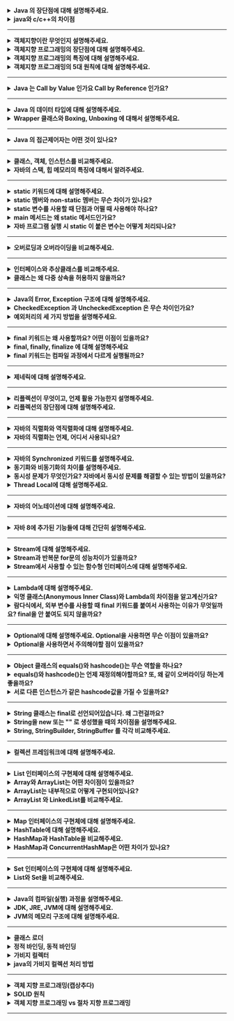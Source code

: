 <details>
  <summary><b>Java 의 장단점에 대해 설명해주세요.</b></summary>

### 답변
- 장점
  - 운영체제에 독립적이다. 
    - JVM에서 동작하기 때문에, 특정 운영체제에 종속되지 않는다.
  - 객체지향 언어이다. 
    - 객체지향적으로 프로그래밍 하기 위해 여러 언어적 지원을 하고있다. (캡슐화, 상속, 추상화, 다형성)
    - 객체지향 패러다임의 특성상 비교적 이해하고 배우기 쉽다.
- 단점
  - 비교적 속도가 느리다. 
    - 자바는 한 번의 컴파일링으로 실행 가능한 기계어가 만들어지지 않고 JVM에 의해 기계어로 번역되고 실행하는 과정을 거치기 때문에 C나 C++의 컴파일 단계에서 만들어지는 완전한 기계어보다는 속도가 느리다. 
    - 그러나 하드웨어의 성능 향상과 바이트 코드를 기계어로 변환해주는 JIT 컴파일러 같은 기술 적용으로 JVM의 기능이 향상되어 속도의 격차가 많이 줄어들었다.

</details>
<details>
  <summary><b>java와 c/c++의 차이점</b></summary>

### 답변
- java와 c/c++의 가장 큰 차이점은 실행 환경이다. 
- java에서의 개발: 컴파일 혹은 컴파일 + jar압축 
  - 자바는 링크 과정이 없이 컴파일러가 바로 바이트 코드를 생성 
- c/c++에서의 개발: 컴파일 + 링크

</details>

---
<details>
  <summary><b>객체지향이란 무엇인지 설명해주세요.</b></summary>

### 답변
- 객체
  - 현실 세계의 실체 및 개념을 반영하는 상태와 행위를 정의한 데이터의 집합
- 객체지향 프로그래밍
  - 실세상의 물체를 객체로 표현하고, 이들 사이의 관계, 상호 작용을 프로그램으로 나타낸다.
  - 객체를 추출하고 객체들의 관계를 결정하고 이들의 상호 작용에 필요한 함수(메서드)와 변수(필드)를 설계 및 구현하다.
  - 각자의 역할을 지닌 객체들끼리 서로 메시지를 주고받으며 동작할 수 있도록 프로그래밍하는 것
  - 프로그래밍에서 필요한 데이터를 추상화시켜 상태와 행위를 가진 객체를 만들고 그 객체들 간의 유기적인 상호작용을 통해 로직을 구성하는 프로그래밍 방법

- 절차지향 프로그래밍 <-> 객체지향 프로그래밍
  - 실행하고자 하는 절차를 정하고 이 절차대로 프로그래밍하는 방법 
  - 목적을 달성하기 위한 일의 흐름에 중점을 둔다.

</details>

<details>
  <summary><b>객체지향 프로그래밍의 장단점에 대해 설명해주세요.</b></summary>

### 답변
- 객체지향 프로그래밍
  - 프로그래밍에서 필요한 데이터를 추상화시켜 상태와 행위를 가진 객체를 만들고 그 객체들 간의 유기적인 상호작용을 통해 로직을 구성하는 프로그래밍 방법
- 장점
  - 코드 재사용 용이 
  - 유지보수 용이 
  - 대형 프로젝트에 적합
- 단점
  - 처리 속도 느림 
  - 설계가 어려움

</details>

<details>
  <summary><b>객체지향 프로그래밍의 특징에 대해 설명해주세요.</b></summary>

### 답변
- 캡상추다
- 캡슐화 
  - 클래스 안에 서로 연관있는 속성과 기능들을 하나의 캡슐로 만들어 데이터를 외부로부터 보호하는 것 
  - 목적 
    - 데이터 보호: 외부로부터 클래스에 정의된 속성과 기능들을 보호 
    - 데이터 은닉: 내부의 동작을 감추고 외부에는 필요한 부분만 노출 (각 객체 고유의 독립성과 책임 영역을 안전하게 지킬 수 있다.)
  - 접근제어자와 getter/setter 를 통해 구현
- 상속 
  - 기존의 클래스를 재활용하여 새로운 클래스를 작성하는 자바의 문법요소 
  - 코드의 재사용을 통해 반복적인 코드를 최소화하고 공유하는 속성과 기능에 간편하게 접근할 수 있다. 
  - 상속과 구현 
    - 상속: 상위 클래스의 속성과 기능들을 하위 클래스에서 그대로 받아 사용하거나 오버라이딩을 통해 선택적으로 재정의해서 사용 
    - 구현: 반드시 인터페이스에 정의된 추상 메서드의 내용이 하위 클래스에서 정의
- 추상화 
  - 객체의 공통적인 속성과 기능을 추출하여 정의하는 것 
  - 구체적인 사물들의 공통적인 특징을 파악해서 이를 하나의 개념(집합)으로 다루는 것
  - 추상클래스와 인테페이스로 구현
- 다형성
  - 객체의 속성이나 기능이 상황에 따라 여러 가지 형태를 가질 수 있는 성질 
  - 서로 다른 클래스의 객체가 같은 메시지를 받았을 때 각자의 방식으로 동작하는 능력
  - 메서드 오버라이딩과 오버로딩을 통해 구현 
  - 가능한 것 예시 
    - 여러 종류의 객체를 배열로 다룰 수 있다.
    - 하나의 타입만으로 여러 가지 타입의 객체를 참조할 수 있다.

</details>

<details>
  <summary><b>객체지향 프로그래밍의 5대 원칙에 대해 설명해주세요.</b></summary>

### 답변
- "SOLID" 원칙

- S: 단일 책임 원칙(SRP, Single Responsibility Principle)
  - 객체는 단 하나의 책임만 가져야 한다. 
- O: 개방-폐쇄 원칙(OCP, Open Closed Principle)
  - 기존의 코드를 변경하지 않으면서 기능을 추가할 수 있도록 설계가 되어야 한다. 
- L: 리스코프 치환 원칙(LSP, Liskov Substitution Principle)
  - 일반화 관계에 대한 이야기며, 자식 클래스는 최소한 자신의 부모 클래스에서 가능한 행위는 수행할 수 있어야 한다. 
- I: 인터페이스 분리 원칙(ISP, Interface Segregation Principle)
  - 인터페이스를 클라이언트에 특화되도록 분리시키라는 설계 원칙이다. 
- D: 의존 역전 원칙(DIP, Dependency Inversion Principle)
  - 의존 관계를 맺을 때 변화하기 쉬운 것 또는 자주 변화하는 것보다는 변화하기 어려운 것, 거의 변화가 없는 것에 의존하라는 것이다.

</details>

---
<details>
  <summary><b>Java 는 Call by Value 인가요 Call by Reference 인가요?</b></summary>

### 답변
- 자바는 Call by Value 를 따릅니다. 기본 자료형의 경우 `해당 값이 복사`되어 전달되고, 참조 자료형의 경우 `힙 메모리의 참조값이 복사`되어 전달됩니다.

- 자바에서 파라미터는 항상 `값`으로 전달됩니다. (파라미터의 복사본이 메서드에 전달)
- `기본 자료형`의 경우 `값의 복사본`이 전달됩니다.
- `참조 자료형`의 경우 힙 메모리의 `주소값이 복사`되어 전달됩니다.
  - 아래 예시의 경우 User 의 메모리가 복사되어 전달된다. b 의 경우 새로운 주소를 할당하는데 메서드가 종료되면 원본 b 에는 반영되지 않는다.
  ```java
  class User {
      public int age;
  
      public User(int age) {
          this.age = age;
      }
  }
  
  public class ReferenceTypeTest {
  
      void test() {
          User a = new User(10);
          User b = new User(20);
  			  
          System.out.println(a); // age: 10
          System.out.println(b); // age: 20
          modify(a, b);
  
          System.out.println(a); // age: 11 
          System.out.println(b); // age: 20
      }
  
      private void modify(User a, User b) {
          a.age++;
  
          b = new User(30);
          b.age++;
      }
  }
  ```
  
</details>

---
<details>
  <summary><b>Java 의 데이터 타입에 대해 설명해주세요.</b></summary>

### 답변
- 자바의 데이터 타입은 기본 데이터 타입과 참조 타입으로 나뉩니다. 
- 기본 데이터 타입으로는 byte, short, int, long, float, double, boolean, char 가 있으며 Stack 영역에 저장됩니다. 
- 참조 타입은 기본형은 제외한 모든 타입이며 Heap 영역에 저장됩니다.

- `기본 데이터 타입(Primitive Data Type)`
  - 정수형 : byte, short, int, long
  - 실수형 : float, double
  - 논리형 : boolean(ture/false)
  - 문자형 : char
  - 기본 타입의 크기가 작고 고정적이기 때문에 메모리의 Stack 영역에 저장된다.

- `참조 타입(Reference Data Type)`
  - 참조 타입 종류: class, array, interface, Enumeration
  - 기본형을 제외하고는 모두 참조형
  - new 키워드를 이용하여 객체를 생성하여 데이터가 생성된 주소를 참조하는 타입이다.
  - String, StringBuffer, List, 개인이 만든 클래스 등
  - String과 배열은 참조 타입과 달리 new 없이 생성이 가능하지만 기본 타입이 아닌 참조 타입이다.
  - 참조 타입의 데이터의 크기가 가변적, 동적이기 때문에 동적으로 관리되는 Heap 영역에 저장된다.
  - 더 이상 참조하는 변수가 없을 때 가비지 컬렉션에 의해 파괴된다.
  - 참조 타입은 값이 저장된 곳의 주소를 저장하는 공간으로 객체의 주소를 저장한다. (Call-By-Value)
</details>

<details>
  <summary><b>Wrapper 클래스와 Boxing, Unboxing 에 대해서 설명해주세요.</b></summary>

### 답변
- 기본 타입의 데이터를 Wrapper 클래스의 값으로 변환하면 Boxing, 반대의 경우를 Unboxing이라고 합니다. 
- 프로그램에 따라 기본 타입의 데이터를 객체로 취급해야 하는 경우가 있다. 
- 예를 들어, 메소드의 인수로 객체 타입만이 요구되면 기본 타입의 데이터를 그대로 사용할 수는 없다. 
- 이때 기본 타입의 데이터를 먼저 객체로 변환한 후 작업을 수행해야 한다.

- Wrapper Class
  - 프로그램에 따라 기본 데이터 타입을 객체로 취급해야 하는 경우, 기본 타입들의 데이터를 객체로 포장한 클래스
  - java.lang 패키지에 존재

| 기본 타입     | 래퍼 클래스      |
|-----------|-------------|
| `byte`    | `Byte`      |
| `short`   | `Short`     |
| `int`     | `Integer`   |
| `long`    | `Long`      |
| `float`   | `Float`     |
| `double`  | `Double`    |
| `char`    | `Character` |
| `boolean` | `Boolean`   |

### 박싱(Boxing), 언박싱(Unboxing)
- Boxing
  - 기본 타입의 데이터를 Wapper 클래스의 인스턴스로 변환하는 과정
- Unboxing
  - Wrapper 클래스의 인스턴스에 저장된 값을 기본 타입의 데이터로 꺼내는 과정

### 오토 박싱(AutoBoxing)과 오토 언박싱(AutoUnBoxing)
- JDK 1.5부터는 박싱과 언박싱이 필요한 상황에서 자바 컴파일러가 이를 자동으로 처리해 준다. 
- 이렇게 자동화된 박싱과 언박싱을 오토 박싱(AutoBoxing)과 오토 언박싱(AutoUnBoxing)이라고 부른다.

```java
Integer num = new Integer(17); // 박싱
int n = num.intValue();        // 언박싱
System.out.println(n); // 출력 값: 17


Character ch = 'X'; // Character ch = new Character('X'); : 오토박싱
char c = ch;        // char c = ch.charValue();           : 오토언박싱
System.out.println(c); // 출력 값: X
```
- 오토 박싱을 이용하면 new 키워드를 사용하지 않고도 자동으로 Character 인스턴스를 생성할 수 있다. 
- 반대로 charValue() 메소드를 사용하지 않고도, 오토 언박싱을 이용하여 인스턴스에 저장된 값을 바로 참조할 수 있다.

</details>

---
<details>
  <summary><b>Java 의 접근제어자는 어떤 것이 있나요?</b></summary>

### 답변
- 제약 없이 접근 가능한 `public`
- 동일 패키지 또는 상속 관계에서 접근 가능한 `protected`
- 동일 패키지에서만 접근 가능한 `package-private`
- 선언한 객체에서만 사용 가능한 `private` 이 있습니다.

- 종류

| 접근 제어자	           | 설명                             |
|-------------------|--------------------------------|
| `public`          | `해당 객체를 사용하는 프로그램 어디에서나 접근 가능` |
| `protect`         | `동일 패키지 또는 상속 관계의 객체에서 접근 가능`  |
| `package-private` | `동일 패키지에서 접근 가능`               |
| `private`         | `해당 객체에서만 사용 가능`               |

</details>

---
<details>
  <summary><b>클래스, 객체, 인스턴스를 비교해주세요.</b></summary>

### 답변
- 클래스는 객체를 만들어 내기 위한 틀로서 객체가 가질 수 있는 속성과 메서드를 정의하며, 이를 실체화한 것이 객체입니다. 인스턴스는 객체의 구체적인 사례입니다.
- 클래스 = 붕어빵 틀
- 객체 = 붕어빵

- 클래스(Class)
  - 객체를 만들어 내기 위한 설계도 혹은 틀
  - 연관되어 있는 변수와 메서드의 집합
- 객체(Object)
  - 소프트웨어 세계에 구현할 대상
  - 클래스에 선언된 모양 그대로 생성된 실체
  - '클래스의 인스턴스(instance)' 라고도 부른다.
  - 하나의 클래스에서 new 키워드를 사용해 만든 것이 객체
- 인스턴스(Instance)
  - 설계도를 바탕으로 소프트웨어 세계에 구현된 구체적인 실체
    - 즉, 객체를 소프트웨어에 실체화 하면 그것을 '인스턴스'라고 부른다.
    - 실체화된 인스턴스는 메모리에 할당된다.
```java
// 클래스 정의
class Car {
    String color;
    String model;

    void drive() {
        System.out.println("The car is driving.");
    }
}

// 객체 생성
Car myCar = new Car(); // 이 부분이 바로 'new' 키워드를 사용하여 Car 클래스의 객체를 생성
myCar.color = "red";
myCar.model = "SUV";
myCar.drive();
```
- Car는 클래스이다.
  - 이는 자동차가 가지는 색상과 모델 같은 속성, 그리고 drive라는 동작을 정의하는 "설계도" 역할을 합니다.
- myCar는 Car 클래스의 객체이며, Car 클래스의 인스턴스입니다. 
  - new Car()를 통해 실제 메모리에 생성된 "구체적인 실체"입니다. 
- 즉, Car라는 클래스를 사용하여 myCar라는 객체를 생성했으며, myCar는 Car 클래스의 인스턴스라고 할 수 있습니다.


</details>

<details>
  <summary><b>자바의 스택, 힙 메모리의 특징에 대해서 알려주세요.</b></summary>

### 답변
- new 키워드를 사용해 객체를 생성하면 해당 객체는 메모리의 힙(Heap) 영역에 저장된다.
- 자바에서는 메모리가 크게 스택(Stack)과 힙(Heap)으로 나뉩니다.

- 스택 메모리
  - 지역 변수, 메서드 호출 시 사용하는 메모리가 저장
  - 메서드 실행이 끝나면 해당 스택 영역은 자동으로 비워집니다.
- 힙 메모리
  - new 키워드를 사용하여 생성한 객체들이 저장되는 공간입니다. 
  - 이 영역에 생성된 객체들은 프로그램이 실행되는 동안 참조할 수 있으며, 더 이상 참조되지 않으면 가비지 컬렉터가 제거합니다. 
  - Car myCar = new Car();라는 코드에서 Car 클래스의 설계도에 따라 새로운 Car 객체가 힙 메모리에 생성됩니다. 
  - myCar라는 참조 변수는 스택 메모리에 저장되며, 힙에 생성된 객체를 가리키는 주소를 저장합니다. 
  - 따라서, new 키워드를 사용할 때마다 새로운 객체가 힙 메모리에 생성되고, 스택에 있는 변수는 이 힙에 있는 객체를 참조하게 됩니다.
```java
// 클래스 정의
class Car {
    String color;
    String model;

    void drive() {
        System.out.println("The car is driving.");
    }
}

// 객체 생성
Car myCar = new Car(); // 이 부분이 바로 'new' 키워드를 사용하여 Car 클래스의 객체를 생성
myCar.color = "red";
myCar.model = "SUV";
myCar.drive();
```
</details>

---
<details>
  <summary><b>static 키워드에 대해 설명해주세요.</b></summary>

### 답변
- 클래스 멤버를 정의할 때 사용되며, 객체가 생성되기 전에 초기화 되며, 모든 인스턴스에서 공유되어 사용됩니다.
- 객체가 생성되기 전에 클래스의 로딩 과정에서 메모리에 할당되므로, 객체 생성 없이 클래스 이름만으로 접근할 수 있습니다.
- static 키워드를 적절히 사용하면, 메모리를 효율적으로 사용하거나 객체 생성 없이도 편리하게 접근할 수 있는 장점이 있습니다.

- 클래스 멤버와 인스턴스 멤버
  - 클래스 멤버(static)
    - 클래스에 존재하는 변수와 메서드
  - 인스턴스 멤버
    - 객체(인스턴스)에 존재하는 변수와 메서드. 
    - static 키워드를 사용하지 않고 정의한다.
  - 클래스 멤버에서는 인스턴스 멤버가 접근 가능하지만, 인스턴스 멤버에서는 클래스 멤버로 접근이 불가능하다.

```java
class Counter {
    // static 변수 (클래스 변수)
    static int count = 0;

    // 인스턴스 변수
    int instanceCount = 0;

    // 생성자
    Counter() {
        count++;          // static 변수는 모든 인스턴스에서 공유됨
        instanceCount++;  // 인스턴스 변수는 각 인스턴스별로 독립적
    }

    // static 메서드
    static int getCount() {
        return count; // static 변수 (클래스 변수)
    }

    // 인스턴스 메서드
    int getInstanceCount() {
        return instanceCount; // 인스턴스 변수
    }
}

// main 
public class Main {
    public static void main(String[] args) {
        Counter c1 = new Counter(); // c1 객체가 생성될 때, 생성자에서 count++와 instanceCount++가 실행됩니다.
        Counter c2 = new Counter();
        
        System.out.println("Static count: " + Counter.getCount()); // static 메서드는 클래스 이름으로 호출
        System.out.println("c1 instance count: " + c1.getInstanceCount());
        System.out.println("c2 instance count: " + c2.getInstanceCount());
    }
}

// 실행결과
Static count: 2       // 모든 인스턴스에서 공유되는 static 변수 count는 2
c1 instance count: 1  // c1 객체의 instanceCount는 1
c2 instance count: 1  // c2 객체의 instanceCount는 1
```
- count 변수는 static 키워드를 사용하여 정의된 클래스 변수입니다.
- static 변수는 모든 인스턴스에서 공유되므로, Counter 클래스에서 객체가 생성될 때마다 count가 증가합니다.
- Counter.getCount()처럼 클래스 이름으로 바로 접근 가능합니다.
- instanceCount 변수는 인스턴스 변수로, 각각의 객체가 독립적으로 가지는 값입니다. 
- c1과 c2 객체는 각자의 instanceCount를 가지고 있으며, 서로 영향을 주지 않습니다. 
- getCount 메서드는 static 메서드로, Counter.getCount()처럼 클래스 이름으로 접근할 수 있습니다. 
- 반면, getInstanceCount 메서드는 인스턴스 메서드로, 각 인스턴스에서 독립적으로 호출됩니다.

</details>
<details>
  <summary><b>static 멤버와 non-static 멤버는 무슨 차이가 있나요?</b></summary>

### 답변
- static 멤버는 클래스가 로딩될 때 메모리에 할당되며, 모든 인스턴스에서 공유됩니다. 
- 반면에 non-static 멤버는 각 인스턴스가 생성될 때 메모리에 할당되고, 인스턴스마다 고유한 값을 가집니다.
- 다음과 3가지의 차이점이 존재한다.

| 항목           | 메모리 할당 시기   | 접근 방법                     | 공유 여부             |
|--------------|-------------|---------------------------|-------------------|
| `static`     | 클래스가 로딩될 때  | 인스턴스를 생성하지 않고 클래스 이름으로 접근 | 모든 인스턴스가 동일한 값 공유 |
| `non-static` | 인스턴스가 생성될 때 | 인스턴스를 생성한 후 접근            | 인스턴스마다 고유한 값 존재   |

</details>
<details>
  <summary><b>static 변수를 사용할 때 단점과 어떨 때 사용해야 하나요?</b></summary>

### 답변
- 메모리 관리의 비효율 
  - static 변수는 애플리케이션이 실행되는 동안 메모리에 상주합니다. 
  - 인스턴스 변수와 달리 객체가 소멸되더라도 메모리에서 해제되지 않기 때문에, 많은 static 변수를 사용하면 메모리 사용량이 증가하여 시스템 자원을 비효율적으로 사용할 수 있습니다. 
- 따라서 static 변수는 `공유 데이터가 필요한 경우` 또는 `전역적으로 접근이 필요할 때` 적절히 사용하는 것이 좋습니다.

</details>
<details>
  <summary><b>main 메서드는 왜 static 메서드인가요?</b></summary>

### 답변
- main 메서드는 프로그램이 시작할 때 JVM에 의해 호출됩니다. 
- 인스턴스가 생성되기 전에 호출되어야 하기 때문에 `클래스가 로딩될 때 메모리를 할당 하는 static`으로 정의되어야 합니다.
- 만약 non-static 메서드라면, main 메서드를 호출하기위해 클래스를 인스턴스화 시켜야 하기 때문에 JVM 에서 직접 호출이 불가능합니다. 따라서 main 메서드는 static 메서드여야 합니다.

</details>
<details>
  <summary><b>자바 프로그램 실행 시 static 이 붙은 변수는 어떻게 처리되나요?</b></summary>

### 답변
- static 이 붙은 변수는 해당 클래스가 로딩될 때 Method Area에 한번 초기화되고 값 변경이 일어나지 않습니다. 
- 이후에 인스턴스를 초기화하지 않고 사용할 수 있습니다.
- 정리하자면, 자바 프로그램이 실행되고 JVM이 프로그램에서 사용되는 클래스를 로드하고, 해당 static 변수를 초기화합니다.
- JVM은 Method Area 에 static 변수에 메모리를 할당합니다.

### Method Area 란 무엇인가요?
- 자바 프로그램이 실행될 때, JVM은 프로그램에서 사용되는 클래스를 로드하여 Method Area에 저장하고, 필요한 정보를 관리합니다.
</details>

---
<details>
  <summary><b>오버로딩과 오버라이딩을 비교해주세요.</b></summary>

### 답변
- 오버로딩은 메서드의 이름은 같고 파라미터를 다르게 한 것이고, 오버라이딩은 부모 클래스의 메서드를 자식 클래스에서 재정의하는 것을 의미합니다.
- `오버로딩`
  - 이름은 같고 매개변수의 수, 타입 또는 순서가 다른 여러 메서드 정의
  - 반환하는 타입은 달라도 된다.
```java
class MathOperations {
    // 두 개의 정수를 더하는 메서드
    int add(int a, int b) {
        return a + b;
    }

    // 세 개의 정수를 더하는 메서드
    int add(int a, int b, int c) {
        return a + b + c;
    }

    // 두 개의 실수를 더하는 메서드
    double add(double a, double b) {
        return a + b;
    }
}

public class Main {
    public static void main(String[] args) {
        MathOperations math = new MathOperations();
        
        System.out.println("add(2, 3): " + math.add(2, 3)); // 두 개의 정수 덧셈
        System.out.println("add(1, 2, 3): " + math.add(1, 2, 3)); // 세 개의 정수 덧셈
        System.out.println("add(2.5, 3.5): " + math.add(2.5, 3.5)); // 두 개의 실수 덧셈
    }
}

// 출력
add(2, 3): 5
add(1, 2, 3): 6
add(2.5, 3.5): 6.0
```
- `오버라이딩`
  - 메서드 이름과 매개변수가 동일한 부모 클래스의 메서드를 자식 클래스에서 재정의하는 것
  - 오버라이딩된 메서드가 자식클래스의 인스턴스에서 호출되면 부모 클래스의 메서드는 무시된다.
```java
// 부모 클래스
class Animal {
    // 부모 클래스의 메서드
    void sound() {
        System.out.println("Some generic animal sound");
    }
}

// 자식클래스 --> 상속
class Dog extends Animal {
    // 부모 클래스의 sound 메서드를 오버라이딩
    @Override
    void sound() {
        System.out.println("Bark");
    }
}

// main
public class Main {
    public static void main(String[] args) {
        Animal myAnimal = new Animal(); // 부모 클래스 인스턴스
        myAnimal.sound(); // "Some generic animal sound" 출력

        Animal myDog = new Dog(); // 자식 클래스 인스턴스
        myDog.sound(); // "Bark" 출력
    }
}

// 출력
Some generic animal sound
Bark
```
</details>

---
<details>
  <summary><b>인터페이스와 추상클래스를 비교해주세요.</b></summary>

### 답변


</details>
<details>
  <summary><b>클래스는 왜 다중 상속을 허용하지 않을까요?</b></summary>

### 답변


</details>

---
<details>
  <summary><b>Java의 Error, Exception 구조에 대해 설명해주세요.</b></summary>

### 답변


</details>
<details>
  <summary><b>CheckedException 과 UncheckedException 은 무슨 차이인가요?</b></summary>

### 답변


</details>
<details>
  <summary><b>예외처리의 세 가지 방법을 설명해주세요.</b></summary>

### 답변


</details>

---
<details>
  <summary><b>final 키워드는 왜 사용할까요? 어떤 이점이 있을까요?</b></summary>

### 답변


</details>
<details>
  <summary><b>final, finally, finalize 에 대해 설명해주세요</b></summary>

### 답변


</details>

<details>
  <summary><b>final 키워드는 컴파일 과정에서 다르게 실행될까요?</b></summary>

### 답변


</details>

---
<details>
  <summary><b>제네릭에 대해 설명해주세요.</b></summary>

### 답변


</details>

---
<details>
  <summary><b>리플렉션이 무엇이고, 언제 활용 가능한지 설명해주세요.</b></summary>

### 답변


</details>
<details>
  <summary><b>리플렉션의 장단점에 대해 설명해주세요.</b></summary>

### 답변


</details>

---
<details>
  <summary><b>자바의 직렬화와 역직렬화에 대해 설명해주세요.</b></summary>

### 답변


</details>
<details>
  <summary><b>자바의 직렬화는 언제, 어디서 사용되나요?</b></summary>

### 답변


</details>

---
<details>
  <summary><b>자바의 Synchronized 키워드를 설명해주세요.</b></summary>

### 답변


</details>
<details>
  <summary><b>동기화와 비동기화의 차이를 설명해주세요.</b></summary>

### 답변


</details>
<details>
  <summary><b>동시성 문제가 무엇인가요? 자바에서 동시성 문제를 해결할 수 있는 방법이 있을까요?</b></summary>

### 답변


</details>
<details>
  <summary><b>Thread Local에 대해 설명해주세요.</b></summary>

### 답변


</details>

---
<details>
  <summary><b>자바의 어노테이션에 대해 설명해주세요.</b></summary>

### 답변


</details>

---
<details>
  <summary><b>자바 8에 추가된 기능들에 대해 간단히 설명해주세요.</b></summary>

### 답변


</details>

---
<details>
  <summary><b>Stream에 대해 설명해주세요.</b></summary>

### 답변


</details>
<details>
  <summary><b>Stream과 반복문 for문의 성능차이가 있을까요?</b></summary>

### 답변


</details>
<details>
  <summary><b>Stream에서 사용할 수 있는 함수형 인터페이스에 대해 설명해주세요.</b></summary>

### 답변


</details>

---
<details>
  <summary><b>Lambda에 대해 설명해주세요.</b></summary>

### 답변


</details>
<details>
  <summary><b>익명 클래스(Anonymous Inner Class)와 Lambda의 차이점을 알고계신가요?</b></summary>

### 답변


</details>
<details>
  <summary><b>람다식에서, 외부 변수를 사용할 때 final 키워드를 붙여서 사용하는 이유가 무엇일까요? final을 안 붙여도 되지 않을까요?</b></summary>

### 답변


</details>

---
<details>
  <summary><b>Optional에 대해 설명해주세요. Optional을 사용하면 무슨 이점이 있을까요?</b></summary>

### 답변


</details>
<details>
  <summary><b>Optional을 사용하면서 주의해야할 점이 있을까요?</b></summary>

### 답변


</details>

---
<details>
  <summary><b>Object 클래스의 equals()와 hashcode()는 무슨 역할을 하나요?</b></summary>

### 답변


</details>
<details>
  <summary><b>equals()와 hashcode()는 언제 재정의해야할까요? 또, 왜 같이 오버라이딩 하는게 좋을까요?</b></summary>

### 답변


</details>
<details>
  <summary><b>서로 다른 인스턴스가 같은 hashcode값을 가질 수 있을까요?</b></summary>

### 답변


</details>

---
<details>
  <summary><b>String 클래스는 final로 선언되어있습니다. 왜 그런걸까요?</b></summary>

### 답변


</details>
<details>
  <summary><b>String을 new 또는 "" 로 생성했을 때의 차이점을 설명해주세요.</b></summary>

### 답변


</details>
<details>
  <summary><b>String, StringBuilder, StringBuffer 를 각각 비교해주세요.</b></summary>

### 답변


</details>

---

<details>
  <summary><b>컬렉션 프레임워크에 대해 설명해주세요.</b></summary>

### 답변


</details>

---

<details>
  <summary><b>List 인터페이스의 구현체에 대해 설명해주세요.</b></summary>

### 답변


</details>
<details>
  <summary><b>Array와 ArrayList는 어떤 차이점이 있을까요?</b></summary>

### 답변


</details>
<details>
  <summary><b>ArrayList는 내부적으로 어떻게 구현되어있나요?</b></summary>

### 답변


</details>
<details>
  <summary><b>ArrayList 와 LinkedList를 비교해주세요.</b></summary>

### 답변


</details>

---
<details>
  <summary><b>Map 인터페이스의 구현체에 대해 설명해주세요.</b></summary>

### 답변


</details>
<details>
  <summary><b>HashTable에 대해 설명해주세요.</b></summary>

### 답변


</details>
<details>
  <summary><b>HashMap과 HashTable을 비교해주세요.</b></summary>

### 답변


</details>
<details>
  <summary><b>HashMap과 ConcurrentHashMap은 어떤 차이가 있나요?</b></summary>

### 답변


</details>

---
<details>
  <summary><b>Set 인터페이스의 구현체에 대해 설명해주세요.</b></summary>

### 답변


</details>
<details>
  <summary><b>List와 Set을 비교해주세요.</b></summary>

### 답변


</details>

---
<details>
  <summary><b>Java의 컴파일(실행) 과정을 설명해주세요.</b></summary>

### 답변


</details>
<details>
  <summary><b>JDK, JRE, JVM에 대해 설명해주세요.</b></summary>

### 답변


</details>
<details>
  <summary><b>JVM의 메모리 구조에 대해 설명해주세요.</b></summary>

### 답변


</details>

---
<details>
  <summary><b>클래스 로더</b></summary>

### 답변


</details>
<details>
  <summary><b>정적 바인딩, 동적 바인딩</b></summary>

### 답변


</details>
<details>
  <summary><b>가비지 컬렉터</b></summary>

### 답변


</details>
<details>
  <summary><b>java의 가비지 컬렉션 처리 방법</b></summary>

### 답변


</details>

---
<details>
  <summary><b>객체 지향 프로그래밍(캡상추다)</b></summary>

### 답변


</details>
<details>
  <summary><b>SOLID 원칙</b></summary>

### 답변


</details>
<details>
  <summary><b>객체 지향 프로그래밍 vs 절차 지향 프로그래밍</b></summary>

### 답변


</details>

---


